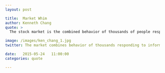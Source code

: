 ```yaml
---
layout: post

title:  Market Whim
author: Kenneth Chang
quote: >
  The stock market is the combined behavior of thousands of people responding to information, misinformation and whim.

image: /images/ken_chang_1.jpg
twitter: The market combines behavior of thousands responding to information and whim. Kenneth Chang http://quotes.stockflare.com/

date:   2015-05-24	 11:00:00
categories: quote

---
```



